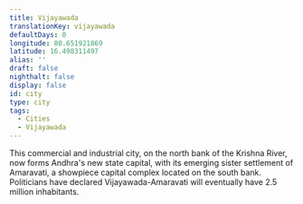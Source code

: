 ```yaml
---
title: Vijayawada
translationKey: vijayawada
defaultDays: 0
longitude: 80.651921869
latitude: 16.498311497
alias: ''
draft: false
nighthalt: false
display: false
id: city
type: city
tags:
  - Cities
  - Vijayawada
---
```

This commercial and industrial city, on the north bank of the Krishna River, now forms Andhra's new state capital, with its emerging sister settlement of Amaravati, a showpiece capital complex located on the south bank. Politicians have declared Vijayawada-Amaravati will eventually have 2.5 million inhabitants.